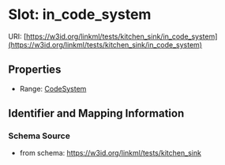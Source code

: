 # Slot: in_code_system

URI: [https://w3id.org/linkml/tests/kitchen_sink/in_code_system](https://w3id.org/linkml/tests/kitchen_sink/in_code_system)



<!-- no inheritance hierarchy -->


## Properties

 * Range: [CodeSystem](CodeSystem.md)



## Identifier and Mapping Information







### Schema Source


* from schema: https://w3id.org/linkml/tests/kitchen_sink




